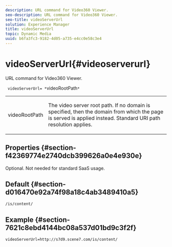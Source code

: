 ```yaml
---
description: URL command for Video360 Viewer.
seo-description: URL command for Video360 Viewer.
seo-title: videoServerUrl
solution: Experience Manager
title: videoServerUrl
topic: Dynamic Media
uuid: b6fa3fc3-9182-4d05-a735-e4cc0e58c3e4
---
```


# videoServerUrl{#videoserverurl}

URL command for Video360 Viewer.

 ` videoServerUrl= *`videoRootPath`*`

<table id="table_C616483932C2482CA9794DDD7313FD7C"> 
 <tbody> 
  <tr> 
   <td colname="col1"> <p> <span class="codeph"> <span class="varname"> videoRootPath</span> </span> </p> </td> 
   <td colname="col2"> <p> The video server root path. If no domain is specified, then the domain from which the page is served is applied instead. Standard URI path resolution applies. </p> </td> 
  </tr> 
 </tbody> 
</table>

## Properties {#section-f42369774e2740dcb399626a0e4e930e}

Optional. Not needed for standard SaaS usage.

## Default {#section-d016470e92a74f98a18c4ab3489410a5}

`/is/content/`

## Example {#section-7621c8ebd4144bc08a537d01bd9c3f2f}

```
videoServerUrl=http://s7d9.scene7.com/is/content/
```

